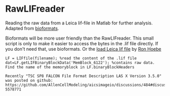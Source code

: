 # RawLIFreader
Reading the raw data from a Leica lif-file in Matlab for further analysis.
Adapted from [bioformats](https://github.com/ome/bioformats/blob/develop/components/formats-gpl/src/loci/formats/in/LIFReader.java). 

Bioformats will be more user friendly than the RawLIFreader. This small script is only to make it easier to access the bytes in the .lif file directly. If you don't need that, use bioformats. Or the [load Leica lif file](https://nl.mathworks.com/matlabcentral/fileexchange/48774-load-leica-lif-file) by [Ron Hoebe](https://nl.mathworks.com/matlabcentral/profile/authors/91123)

```
LF = LIFfile(filename); %read the content of the .lif file
dat=LF.getLIFBinaryBlockData('MemBlock_6122'); %contains raw data. Find the name of the memoryblock in LF.binaryBlockHeaders

Recently "TSC SP8 FALCON File Format Description LAS X Version 3.5.0" was posted on github: https://github.com/AllenCellModeling/aicsimageio/discussions/484#discussioncomment-5578771 
